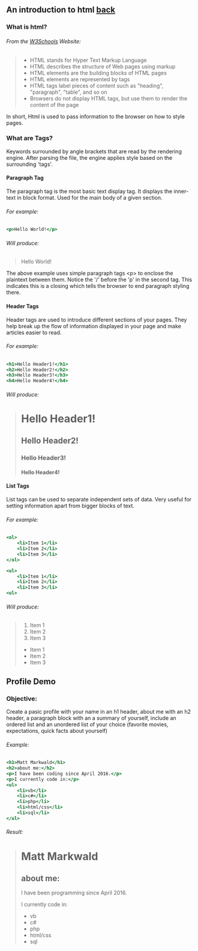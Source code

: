 An introduction to html [back](../../README.md)
-------------
### What is html?
###### From the [W3Schools][0] Website:

> * HTML stands for Hyper Text Markup Language
> * HTML describes the structure of Web pages using markup
> * HTML elements are the building blocks of HTML pages
> * HTML elements are represented by tags
> * HTML tags label pieces of content such as "heading", "paragraph", "table", and so on
> * Browsers do not display HTML tags, but use them to render the content of the page

In short, Html is used to pass information to the browser on how to style pages.

### What are Tags?
Keywords surrounded by angle brackets that are read by the rendering engine. After parsing the file, the engine applies style based on the surrounding 'tags'.

#### Paragraph Tag
The paragraph tag is the most basic text display tag. It displays the inner-text in block format. Used for the main body of a given section.

###### For example:

```{.html caption="Hello World"}
<p>Hello World!</p>
```

###### Will produce:

> <p>Hello World!</p>

The above example uses simple paragraph tags \<p\> to enclose the plaintext between them.
Notice the \'/' before the 'p' in the second tag.
This indicates this is a closing which tells the browser to end paragraph styling there.

#### Header Tags
Header tags are used to introduce different sections of your pages. They help break up the flow of information displayed in your page and make articles easier to read.

###### For example:

```{.html caption="Hello Headers"}
<h1>Hello Header1!</h1>
<h2>Hello Header2!</h2>
<h3>Hello Header3!</h3>
<h4>Hello Header4!</h4>
```

###### Will produce:

> <h1>Hello Header1!</h1>
> <h2>Hello Header2!</h2>
> <h3>Hello Header3!</h3>
> <h4>Hello Header4!</h4>

#### List Tags
List tags can be used to separate independent sets of data. Very useful for setting information apart from bigger blocks of text.

###### For example:

```{.html caption="Lists"}
<ol>
	<li>Item 1</li>
	<li>Item 2</li>
	<li>Item 3</li>
</ol>

<ul>
	<li>Item 1</li>
	<li>Item 2</li>
	<li>Item 3</li>
<ul>
```

###### Will produce:

><ol>
>	<li>Item 1</li>
>	<li>Item 2</li>
>	<li>Item 3</li>
></ol>
>
><ul>
>	<li>Item 1</li>
>	<li>Item 2</li>
>	<li>Item 3</li>
><ul> 


Profile Demo
------------
### Objective:
Create a pasic profile with your name in an h1 header, about me with an h2 header, a paragraph block with an a summary of yourself, include an ordered list and an unordered list of your choice (favorite movies, expectations, quick facts about yourself)

###### Example:

```{.html caption="Profil Demo"}
<h1>Matt Markwald</h1>
<h2>about me:</h2>
<p>I have been coding since April 2016.</p>
<p>I currently code in:</p>
<ul>
	<li>vb</li>
	<li>c#</li>
	<li>php</li>
	<li>html/css</li>
	<li>sql</li>
</ul>
```

###### Result:
> <h1>Matt Markwald</h1>
> <h2>about me:</h2>
> <p>I have been programming since April 2016.</p>
> <p>I currently code in:</p>
> <ul>
> 	<li>vb</li>
> 	<li>c#</li>
> 	<li>php</li>
> 	<li>html/css</li>
> 	<li>sql</li>
> </ul>


[0]: https://www.w3schools.com/html/html_intro.asp "W3Schools"
